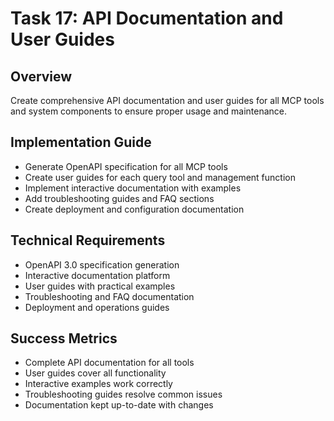 # Task 17: API Documentation and User Guides

## Overview
Create comprehensive API documentation and user guides for all MCP tools and system components to ensure proper usage and maintenance.

## Implementation Guide
- Generate OpenAPI specification for all MCP tools
- Create user guides for each query tool and management function
- Implement interactive documentation with examples
- Add troubleshooting guides and FAQ sections
- Create deployment and configuration documentation

## Technical Requirements
- OpenAPI 3.0 specification generation
- Interactive documentation platform
- User guides with practical examples
- Troubleshooting and FAQ documentation
- Deployment and operations guides

## Success Metrics
- Complete API documentation for all tools
- User guides cover all functionality
- Interactive examples work correctly
- Troubleshooting guides resolve common issues
- Documentation kept up-to-date with changes